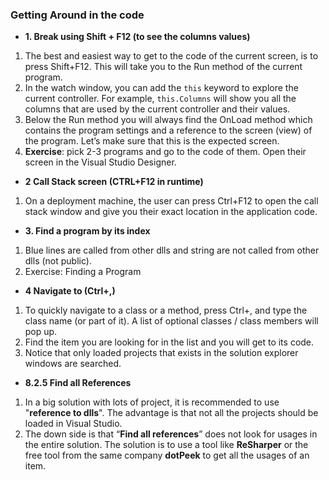 ﻿### Getting Around in the code
* **1.	Break using Shift + F12 (to see the columns values)**
1. The best and easiest way to get to the code of the current screen, is to press Shift+F12. This will take you to the Run method of the current program.
2. In the watch window, you can add the `this` keyword to explore the current controller. For example, `this.Columns` will show you all the columns that are used by the current controller and their values.
3. Below the Run method you will always find the OnLoad method which contains the program settings and a reference to the screen (view) of the program. Let’s make sure that this is the expected screen.
4. **Exercise**: pick 2-3 programs and go to the code of them. Open their screen in the Visual Studio Designer.

* **2	Call Stack screen (CTRL+F12 in runtime)**
1. On a deployment machine, the user can press Ctrl+F12 to open the call stack window and give you their exact location in the application code.

* **3.	Find a program by its index**
1. Blue lines are called from other dlls and string are not called from other dlls (not public).
2. Exercise: Finding a Program

* **4	Navigate to (Ctrl+,)**
1. To quickly navigate to a class or a method, press Ctrl+, and type the class name (or part of it). A list of optional classes / class members will pop up.
2. Find the item you are looking for in the list and you will get to its code.
3. Notice that only loaded projects that exists in the solution explorer windows are searched.

* **8.2.5	Find all References**
1. In a big solution with lots of project, it is recommended to use "**reference to dlls**". The advantage is that not all the projects should be loaded in Visual Studio.
2. The down side is that “**Find all references**” does not look for usages in the entire solution. The solution is to use a tool like **ReSharper** or the free tool from the same company **dotPeek** to get all the usages of an item.
